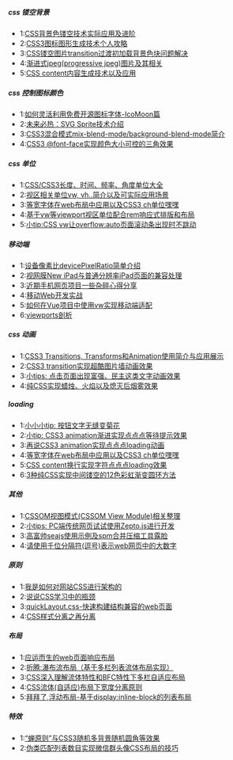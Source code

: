 ##### css 镂空背景
- 1:[CSS背景色镂空技术实际应用及进阶](https://www.zhangxinxu.com/wordpress/2013/07/css-%E8%83%8C%E6%99%AF%E8%89%B2%E5%9B%BE%E7%89%87%E9%95%82%E7%A9%BA%E6%8A%80%E6%9C%AF/)
- 2:[CSS3图标图形生成技术个人攻略](https://www.zhangxinxu.com/wordpress/2014/04/css3-icon-%e5%9b%be%e6%a0%87%e7%94%9f%e6%88%90%e6%8a%80%e6%9c%af/)
- 3:[CSS镂空图片transition过渡初加载背景色块问题解决](https://www.zhangxinxu.com/wordpress/2016/02/css-hollow-image-for-transition-background-color-problem-fixed/)
- 4:[渐进式jpeg(progressive jpeg)图片及其相关](https://www.zhangxinxu.com/wordpress/2013/01/progressive-jpeg-image-and-so-on/)
- 5:[CSS content内容生成技术以及应用](https://www.zhangxinxu.com/wordpress/2010/04/css-content%e5%86%85%e5%ae%b9%e7%94%9f%e6%88%90%e6%8a%80%e6%9c%af%e4%bb%a5%e5%8f%8a%e5%ba%94%e7%94%a8/)



##### css 控制图标颜色
- 1:[如何灵活利用免费开源图标字体-IcoMoon篇](https://www.zhangxinxu.com/wordpress/2012/06/free-icon-font-usage-icomoon/)
- 2:[未来必热：SVG Sprite技术介绍](https://www.zhangxinxu.com/wordpress/2014/07/introduce-svg-sprite-technology/)
- 3:[CSS3混合模式mix-blend-mode/background-blend-mode简介](https://www.zhangxinxu.com/wordpress/2015/05/css3-mix-blend-mode-background-blend-mode/)
- 4:[CSS3 @font-face实现颜色大小可控的三角效果](https://www.zhangxinxu.com/wordpress/2011/11/css3-font-face%e5%85%bc%e5%ae%b9%e6%80%a7%e4%b8%89%e8%a7%92%e6%95%88%e6%9e%9c/)



##### css 单位
- 1:[CSS/CSS3长度、时间、频率、角度单位大全](https://www.zhangxinxu.com/wordpress/2011/03/css-css3-unit-units/)
- 2:[视区相关单位vw, vh..简介以及可实际应用场景](https://www.zhangxinxu.com/wordpress/2012/09/new-viewport-relative-units-vw-vh-vm-vmin/)
- 3:[等宽字体在web布局中应用以及CSS3 ch单位嘿嘿](https://www.zhangxinxu.com/wordpress/2016/07/monospaced-font-css3-ch-unit/)
- 4:[基于vw等viewport视区单位配合rem响应式排版和布局](https://www.zhangxinxu.com/wordpress/2016/08/vw-viewport-responsive-layout-typography/)
- 5:[小tip:CSS vw让overflow:auto页面滚动条出现时不跳动](https://www.zhangxinxu.com/wordpress/2015/01/css-page-scrollbar-toggle-center-no-jumping/)



##### 移动端
- 1:[设备像素比devicePixelRatio简单介绍](https://www.zhangxinxu.com/wordpress/2012/08/window-devicepixelratio/)
- 2:[视网膜New iPad与普通分辨率iPad页面的兼容处理](https://www.zhangxinxu.com/wordpress/2012/10/new-pad-retina-devicepixelratio-css-page/)
- 3:[近期手机网页项目一些杂碎心得分享](https://www.zhangxinxu.com/wordpress/2012/08/mobile-wap-page-knowledge-share/)
- 4:[移动Web开发实战](https://blog.csdn.net/u013778905/column/info/17526)
- 5:[如何在Vue项目中使用vw实现移动端适配](https://www.w3cplus.com/mobile/vw-layout-in-vue.html)
- 6:[viewports剖析](https://www.w3cplus.com/css/viewports.html)







##### css 动画
- 1:[CSS3 Transitions, Transforms和Animation使用简介与应用展示](https://www.zhangxinxu.com/wordpress/2010/11/css3-transitions-transforms-animation-introduction/)
- 2:[CSS3 transition实现超酷图片墙动画效果](https://www.zhangxinxu.com/wordpress/2009/12/css3-transformtransition%e5%ae%9e%e7%8e%b0%e8%b6%85%e9%85%b7%e5%9b%be%e7%89%87%e5%a2%99%e5%8a%a8%e7%94%bb%e6%95%88%e6%9e%9c/)
- 3:[小tips: 点击页面出现富强、民主这类文字动画效果](https://www.zhangxinxu.com/wordpress/2018/05/click-page-popup-text-tips/)
- 4:[纯CSS实现蜡烛、火焰以及熄灭后烟雾效果](https://www.zhangxinxu.com/wordpress/2018/05/pure-css-candle-flame-smoke/)




##### loading
- 1:[小小小tip: 按钮文字无缝变菊花](https://www.zhangxinxu.com/wordpress/2014/11/button-text-to-loading/)
- 2:[小tip: CSS3 animation渐进实现点点点等待提示效果](https://www.zhangxinxu.com/wordpress/2013/06/css3-animation-%e7%82%b9%e7%82%b9%e7%82%b9%e7%ad%89%e5%be%85%e6%8f%90%e7%a4%ba%e6%95%88%e6%9e%9c/)
- 3:[再说CSS3 animation实现点点点loading动画](https://www.zhangxinxu.com/wordpress/2014/12/css3-animation-dotting-loading/)
- 4:[等宽字体在web布局中应用以及CSS3 ch单位嘿嘿](https://www.zhangxinxu.com/wordpress/2016/07/monospaced-font-css3-ch-unit/)
- 5:[CSS content换行实现字符点点点loading效果](https://www.zhangxinxu.com/wordpress/2016/11/css-content-pre-animation-character-loading/)
- 6:[3种纯CSS实现中间镂空的12色彩虹渐变圆环方法](https://www.zhangxinxu.com/wordpress/2017/11/pure-css-colorful-circle/)



##### 其他
- 1:[CSSOM视图模式(CSSOM View Module)相关整理](https://www.zhangxinxu.com/wordpress/2011/09/cssom%e8%a7%86%e5%9b%be%e6%a8%a1%e5%bc%8fcssom-view-module%e7%9b%b8%e5%85%b3%e6%95%b4%e7%90%86%e4%b8%8e%e4%bb%8b%e7%bb%8d/)
- 2:[小tips: PC端传统网页试试使用Zepto.js进行开发](https://www.zhangxinxu.com/wordpress/2016/07/pc-website-use-zepto-js/)
- 3:[高富帅seajs使用示例及spm合并压缩工具露脸](https://www.zhangxinxu.com/wordpress/2012/07/seajs-node-nodejs-spm-npm/)
- 4:[请使用千位分隔符(逗号)表示web网页中的大数字](https://www.zhangxinxu.com/wordpress/2017/09/web-page-comma-number/)


##### 原则
- 1:[我是如何对网站CSS进行架构的](https://www.zhangxinxu.com/wordpress/2010/07/%e6%88%91%e6%98%af%e5%a6%82%e4%bd%95%e5%af%b9%e7%bd%91%e7%ab%99css%e8%bf%9b%e8%a1%8c%e6%9e%b6%e6%9e%84%e7%9a%84/)
- 2:[说说CSS学习中的瓶颈](https://www.zhangxinxu.com/wordpress/2012/07/bottleneck-css-study/)
- 3:[quickLayout.css-快速构建结构兼容的web页面](https://www.zhangxinxu.com/wordpress/2014/03/quicklayout-css-%e5%bf%ab%e9%80%9f%e6%9e%84%e5%bb%ba%e7%bb%93%e6%9e%84%e5%85%bc%e5%ae%b9%e7%9a%84web%e9%a1%b5%e9%9d%a2/)
- 4:[CSS样式分离之再分离](https://www.zhangxinxu.com/wordpress/2010/07/css%e6%a0%b7%e5%bc%8f%e5%88%86%e7%a6%bb%e4%b9%8b%e5%86%8d%e5%88%86%e7%a6%bb/)



##### 布局
- 1:[应运而生的web页面响应布局](https://www.zhangxinxu.com/wordpress/2011/09/%e9%a1%b5%e9%9d%a2%e5%93%8d%e5%ba%94%e5%b8%83%e5%b1%80/)
- 2:[折腾:瀑布流布局（基于多栏列表流体布局实现）](https://www.zhangxinxu.com/wordpress/2012/03/%e5%a4%9a%e6%a0%8f%e5%88%97%e8%a1%a8%e5%8e%9f%e7%90%86%e4%b8%8b%e5%ae%9e%e7%8e%b0%e7%9a%84%e7%80%91%e5%b8%83%e6%b5%81%e5%b8%83%e5%b1%80-waterfall-layout/)
- 3:[CSS深入理解流体特性和BFC特性下多栏自适应布局](https://www.zhangxinxu.com/wordpress/2015/02/css-deep-understand-flow-bfc-column-two-auto-layout/)
- 4:[CSS流体(自适应)布局下宽度分离原则](https://www.zhangxinxu.com/wordpress/2011/02/css%e6%b5%81%e4%bd%93%e8%87%aa%e9%80%82%e5%ba%94%e5%b8%83%e5%b1%80%e4%b8%8b%e5%ae%bd%e5%ba%a6%e5%88%86%e7%a6%bb%e5%8e%9f%e5%88%99/)
- 5:[拜拜了,浮动布局-基于display:inline-block的列表布局](https://www.zhangxinxu.com/wordpress/2010/11/%e6%8b%9c%e6%8b%9c%e4%ba%86%e6%b5%ae%e5%8a%a8%e5%b8%83%e5%b1%80-%e5%9f%ba%e4%ba%8edisplayinline-block%e7%9a%84%e5%88%97%e8%a1%a8%e5%b8%83%e5%b1%80/)


##### 特效
- 1:[“蝉原则”与CSS3随机多背景随机圆角等效果](https://www.zhangxinxu.com/wordpress/2017/02/%e8%9d%89%e5%8e%9f%e5%88%99-background-border-radius/)
- 2:[伪类匹配列表数目实现微信群头像CSS布局的技巧](https://www.zhangxinxu.com/wordpress/2019/03/nth-last-child-css-layout/)




